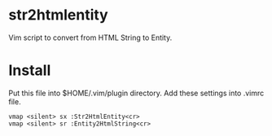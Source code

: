 str2htmlentity
==============

Vim script to convert from HTML String to Entity.

Install
=============

Put this file into $HOME/.vim/plugin directory. Add these settings into .vimrc file.

````vim
vmap <silent> sx :Str2HtmlEntity<cr>
vmap <silent> sr :Entity2HtmlString<cr>
````
